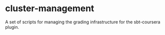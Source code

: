 # cluster-management
A set of scripts for managing the grading infrastructure for the sbt-coursera plugin.

